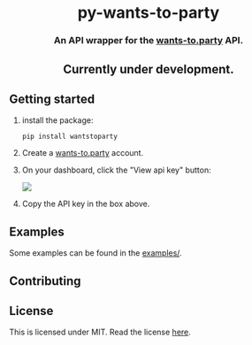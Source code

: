 <div align="center">
    <h1>py-wants-to-party</h1>
    <h3>An API wrapper for the <a href="https://wants-to.party">wants-to.party</a> API.</h3>
    <h2> Currently under development.</h2>
</div>


## Getting started
1. install the package:
    ```
    pip install wantstoparty
    ```
2. Create a [wants-to.party](https://wants-to.party) account.
3. On your dashboard, click the "View api key" button:

    ![](https://acatiawoohoo.wants-to.party/oyQNHDa.png)
4. Copy the API key in the box above.

## Examples
Some examples can be found in the [examples/](folder).

## Contributing

## License
This is licensed under MIT. Read the license [here](LICENSE.txt).